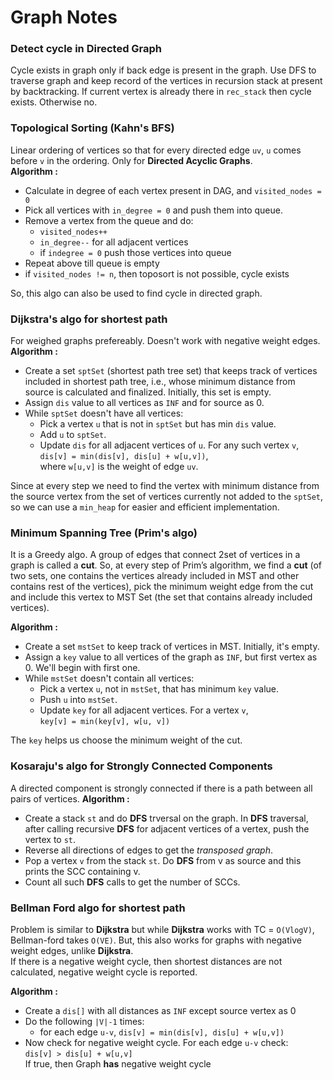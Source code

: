 # Graph Notes  
### Detect cycle in Directed Graph  
Cycle exists in graph only if back edge is present in the graph. Use DFS to traverse graph and keep record of the vertices in recursion stack at present by backtracking. If current vertex is already there in `rec_stack` then cycle exists. Otherwise no.

### Topological Sorting (Kahn's BFS)
Linear ordering of vertices so that for every directed edge `uv`, `u` comes before `v` in the ordering. Only for **Directed Acyclic Graphs**.   
**Algorithm :**  
* Calculate in degree of each vertex present in DAG, and `visited_nodes = 0`
* Pick all vertices with `in_degree = 0` and push them into queue.
* Remove a vertex from the queue and do: 
    * `visited_nodes++`
    * `in_degree--` for all adjacent vertices
    * if `indegree = 0` push those vertices into queue
* Repeat above till queue is empty
* if `visited_nodes != n`, then toposort is not possible, cycle exists 

So, this algo can also be used to find cycle in directed graph.

### Dijkstra's algo for shortest path  
For weighed graphs prefereably. Doesn't work with negative weight edges.   
**Algorithm :**
* Create a set `sptSet` (shortest path tree set) that keeps track of vertices included in shortest path tree, i.e., whose minimum distance from source is calculated and finalized. Initially, this set is empty.
* Assign `dis` value to all vertices as `INF` and for source as 0.
* While `sptSet` doesn't have all vertices:   
    * Pick a vertex `u` that is not in `sptSet` but has min `dis` value.
    * Add `u` to `sptSet`.
    * Update `dis` for all adjacent vertices of `u`. For any such vertex `v`,  
     `dis[v] = min(dis[v], dis[u] + w[u,v])`,  
        where `w[u,v]` is the weight of edge `uv`.

Since at every step we need to find the vertex with minimum distance from the source vertex from the set of vertices currently not added to the `sptSet`, so we can use a `min_heap` for easier and efficient implementation.

### Minimum Spanning Tree (Prim's algo)
It is a Greedy algo. A group of edges that connect 2set of vertices in a graph is called a **cut**. So, at every step of Prim’s algorithm, we find a **cut** (of two sets, one contains the vertices already included in MST and other contains rest of the vertices), pick the minimum weight edge from the cut and include this vertex to MST Set (the set that contains already included vertices).

**Algorithm :**
* Create a set `mstSet` to keep track of vertices in MST. Initially, it's empty.
* Assign a `key` value to all vertices of the graph as `INF`, but first vertex as 0. We'll begin with first one.
* While `mstSet` doesn't contain all vertices: 
    * Pick a vertex `u`, not in `mstSet`, that has minimum `key` value.
    * Push `u` into `mstSet`.
    * Update `key` for all adjacent vertices. For a vertex `v`,  
        `key[v] = min(key[v], w[u, v])`

The `key` helps us choose the minimum weight of the cut.

### Kosaraju's algo for Strongly Connected Components
A directed component is strongly connected if there is a path between all pairs of vertices. 
**Algorithm :**
* Create a stack `st` and do **DFS** trversal on the graph. In **DFS** traversal, after calling recursive **DFS** for adjacent vertices of a vertex, push the vertex to `st`.
* Reverse all directions of edges to get the _transposed graph_.
* Pop a vertex `v` from the stack `st`. Do **DFS** from v as source and this prints the SCC containing v.
* Count all such **DFS** calls to get the number of SCCs.

### Bellman Ford algo for shortest path
Problem is similar to **Dijkstra** but while **Dijkstra** works with TC = `O(VlogV)`, Bellman-ford takes `O(VE)`. But, this also works for graphs with negative weight edges, unlike **Dijkstra**.  
If there is a negative weight cycle, then shortest distances are not calculated, negative weight cycle is reported.  

**Algorithm :**  
* Create a `dis[]` with all distances as `INF` except source vertex as 0
* Do the following `|V|-1` times:
    * for each edge `u-v`,  `dis[v] = min(dis[v], dis[u] + w[u,v])`
* Now check for negative weight cycle. For each edge `u-v` check:   
    `dis[v] > dis[u] + w[u,v]`  
    If true, then Graph **has** negative weight cycle 






